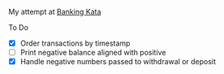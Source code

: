 My attempt at [Banking Kata](https://kata-log.rocks/banking-kata)

To Do 
- [x] Order transactions by timestamp
- [ ] Print negative balance aligned with positive
- [x] Handle negative numbers passed to withdrawal or deposit